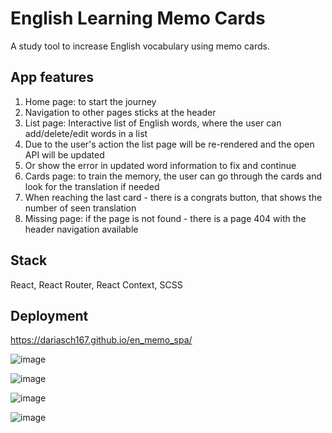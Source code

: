 # English Learning Memo Cards

A study tool to increase English vocabulary using memo cards.

## App features

 1. Home page: to start the journey
 2. Navigation to other pages sticks at the header
 3. List page: Interactive list of English words, where the user can add/delete/edit words in a list
4. Due to the user's action the list page will be re-rendered and the open API will be updated
 5. Or show the error in updated word information to fix and continue
 6. Cards page: to train the memory, the user can go through the cards and look for the translation if needed
 7. When reaching the last card - there is a congrats button, that shows the number of seen translation
 8. Missing page: if the page is not found - there is a page 404 with the header navigation available

## Stack 
React, React Router, React Context, SCSS

## Deployment
https://dariasch167.github.io/en_memo_spa/

![image](https://github.com/user-attachments/assets/916b7280-4c95-456f-89b1-b3219996e522)

![image](https://github.com/user-attachments/assets/fcb14580-0a14-4674-999f-e7ac25258d36)

![image](https://github.com/user-attachments/assets/a3d1f2e0-daa2-4c57-9790-55acaf1ca135)

![image](https://github.com/user-attachments/assets/748c24d2-5ad7-42c8-baef-1664b1f32ddd)


